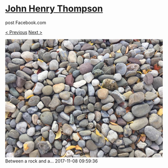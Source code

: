 # [John Henry Thompson](../README.md)
post Facebook.com

[< Previous](2017-11-09-3.md) [Next >](2017-11-08-2.md)

[![](../media/2017-11-08/Timeline-Photos-Between-a-rock-and-a.jpg)](../README.md)
Between a rock and a...
2017-11-08 09:59:36